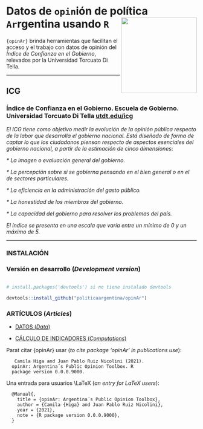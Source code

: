
# Datos de `opin`ión de política `Ar`rgentina usando `R` <a><img src="https://github.com/politicaargentina/data_warehouse/blob/master/hex/opinAr.PNG?raw=true" width="200" align="right" /></a>


`{opinAr}` brinda herramientas que facilitan el acceso y el trabajo con datos de opinión del _Índice de Confianza en el Gobierno_, relevados por la Universidad Torcuato Di Tella. 



---

## ICG
### Índice de Confianza en el Gobierno. Escuela de Gobierno. Universidad Torcuato Di Tella [utdt.edu/icg](https://www.utdt.edu//ver_contenido.php?id_contenido=1351&id_item_menu=2970)


_El ICG tiene como objetivo medir la evolución de la opinión pública respecto de la labor que desarrolla el gobierno nacional. Está diseñado de forma de captar lo que los ciudadanos piensan respecto de aspectos esenciales del gobierno nacional, a partir de la estimación de cinco dimensiones_:

_* La imagen o evaluación general del gobierno._

_* La percepción sobre si se gobierna pensando en el bien general o en el de sectores particulares._

_* La eficiencia en la administración del gasto público._

_* La honestidad de los miembros del gobierno._

_* La capacidad del gobierno para resolver los problemas del país._

_El índice se presenta en una escala que varía entre un mínimo de 0 y un máximo de 5._

---

### INSTALACIÓN

### Versión en desarrollo (*Development version*) 

```r

# install.packages('devtools') si no tiene instalado devtools

devtools::install_github("politicaargentina/opinAr")

```

### ARTÍCULOS (_Articles_)

* [DATOS (_Data_)](https://github.com/PoliticaArgentina/opinAr/docs/articles/data.html)

* [CÁLCULO DE INDICADORES (_Computations_)](https://github.com/PoliticaArgentina/opinAr/docs/articles/compute.html)



Parat citar {opinAr} usar (_to cite package ‘opinAr’ in publications use_):

```
   Camila Higa and Juan Pablo Ruiz Nicolini (2021).
  opinAr: Argentina´s Public Opinion Toolbox. R
  package version 0.0.0.9000.
```

Una entrada para usuarios \LaTeX (_an entry for LaTeX users_):

``` 
  @Manual{,
    title = {opinAr: Argentina´s Public Opinion Toolbox},
    author = {Camila {Higa} and Juan Pablo Ruiz Nicolini},
    year = {2021},
    note = {R package version 0.0.0.9000},
  }

```

